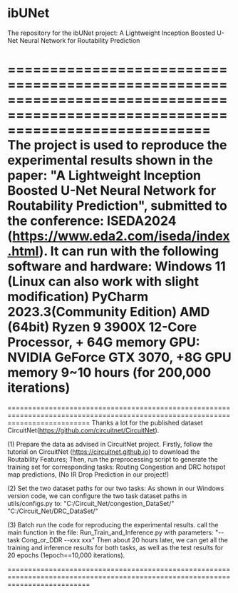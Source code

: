 # ibUNet
The repository for the ibUNet project: A Lightweight Inception Boosted U-Net Neural Network for Routability Prediction

================================================================================================================================
The project is used to reproduce the experimental results shown in the paper: "A Lightweight Inception Boosted U-Net Neural
Network for Routability Prediction", submitted to the conference: ISEDA2024 (https://www.eda2.com/iseda/index.html).
It can run with the following software and hardware:
Windows 11 (Linux can also work with slight modification)
PyCharm 2023.3(Community Edition)
AMD (64bit) Ryzen 9 3900X 12-Core Processor, + 64G memory
GPU: NVIDIA GeForce GTX 3070, +8G GPU memory
9~10 hours (for 200,000 iterations)
================================================================================================================================

================================================================================================================================
Thanks a lot for the published dataset CircuitNet(https://github.com/circuitnet/CircuitNet).

(1) Prepare the data as advised in CircuitNet project.
Firstly, follow the tutorial on CircuitNet (https://circuitnet.github.io) to download the Routability Features;
Then, run the preprocessing script to generate the training set for corresponding tasks: Routing Congestion and DRC hotspot map predictions, (No IR Drop Prediction in our project!) 

(2) Set the two dataset paths for our two tasks:
As shown in our Windows version code, we can configure the two task dataset paths in utils/configs.py to:
"C:/Circuit_Net/congestion_DataSet/"
"C:/Circuit_Net/DRC_DataSet/"

(3) Batch run the code for reproducing the experimental results.
call the main function in the file: Run_Train_and_Inference.py with parameters: "--task Cong_or_DDR --xxx xxx"
Then about 20 hours later, we can get all the training and inference results for both tasks, as well as the test results for 20 epochs (1epoch==10,000 iterations).

================================================================================================================================

